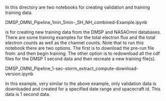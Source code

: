 In this directory are two notebooks for creating validation and training training data.  

DMSP_OMNI_Pipeline_1min_5min-_SH_NH_combined-Example.ipynb

is for creating new training data from the DMSP and NASAOmni databases. There are some training examples for the total electron flux and the total electron counts as well as the channel counts.  Note that to run this notebook there are two options. The first is to download the pre-run file from: and then begin training.  The other option is to redownload all the cdf files for the DMSP 1 second data and then recreate a new training file(s).  

DMSP_OMNI_Pipeline_1-sec-storm_extract_compute-download-version.ipynb

In this example, very similar to the above example, only validation data is downloaded and created for a specified date range and spacecraft id.  This data is 1 second data.
 
